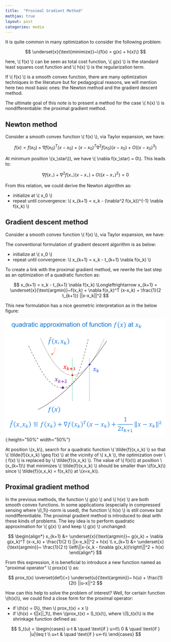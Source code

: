 ```yaml
---
title:  "Proximal Gradient Method"
mathjax: true
layout: post
categories: media
---
```


It is quite common in many optimization to consider the following problem:

$$
\underset{x}{\text{minimize}}~\{f(x) = g(x) + h(x)\}
$$

here, \\( f(x) \\) can be seen as total cost function, \\( g(x) \\) is the standard least squares cost function and \\( h(x) \\) is the regularization term.

If \\( f(x) \\) is a smooth convex function, there are many optimization techniques in the literature but for pedagogical reasons, we will mention here two most basic ones: the Newton method and the gradient descent method.

The ultimate goal of this note is to present a method for the case \\( h(x) \\) is nondifferentiable: the proximal gradient method.

## Newton method

Consider a smooth convex function \\( f(x) \\), via Taylor expansion, we have:

$$
f(x) = f(x_0) + \nabla f(x_0)^T (x-x_0) + (x-x_0)^T\nabla^2 f(x_0) (x-x_0) +O((x-x_0)^3)
$$

At minimum position \\(x\_\star\\)), we have \\( \nabla f(x\_\star) = 0\\). This leads to:

$$
\nabla f(x_\star) + \nabla^2 f(x_\star) (x-x_\star) +O((x-x_\star)^2) = 0
$$

From this relation, we could derive the Newton algorithm as:

- initialize at \\( x_0 \\)
- repeat until convergence: \\( x_{k+1} = x_k - (\nabla^2 f(x_k))^{-1} \nabla f(x_k) \\)

## Gradient descent method

Consider a smooth convex function \\( f(x) \\), via Taylor expansion, we have:

The conventional formulation of gradient descent algorithm is as below:

- initialize at \\( x_0 \\)
- repeat until convergence: \\( x_{k+1} = x_k - t_{k+1} \nabla f(x_k) \\)

To create a link with the proximal gradient method, we rewrite the last step as an optimization of a quadratic function as:

$$
x_{k+1} = x_k - t_{k+1} \nabla f(x_k) \Longleftrightarrow x_{k+1} = \underset{x}{\text{argmin}}~f(x_k) + \nabla f(x_k)^T (x-x_k) + \frac{1}{2 t_{k+1}} ||x-x_k||^2
$$

This new formulation has a nice geometric interpretation as in the below figure: 

![quadratic approximation](/images/quadratic_approximation.PNG){:height="50%" width="50%"}

At position \\(x_k\\), search for a quadratic function \\( \tilde{f}(x,x_k) \\) so that \\( \tilde{f}(x,x_k) \geq f(x) \\) at the vicinity of \\( x_k \\), the optimization over \\( f(x) \\) is replaced by \\( \tilde{f}(x,x_k) \\). The value of \\( f(x)\\) at position \\(x_{k+1}\\) that minimizes \\( \tilde{f}(x,x_k) \\) should be smaller than \\(f(x_k)\\) since \\( \tilde{f}(x,x_k) = f(x_k)\\) at \\(x=x_k\\).

## Proximal gradient method

In the previous methods, the function \\( g(x) \\) and \\( h(x) \\) are both smooth convex functions. In some applications (especially in compressed sensing where \\(l_1\\)-norm is used), the function \\( h(x) \\) is still convex but nondifferentiable. The proximal gradient method is introduced to deal with these kinds of problems. The key idea is to perform quadratic approximation for \\( g(x) \\) and keep \\( g(x) \\) unchanged:

$$
\begin{align*}
x_{k+1} &= \underset{x}{\text{argmin}}~ g(x_k) + \nabla g(x_k)^T (x-x_k) + \frac{1}{2 t} ||x-x_k||^2 + h(x) \\
x_{k+1} &= \underset{x}{\text{argmin}}~ \frac{1}{2 t} \left\||x-(x_k - t\nabla g(x_k))\right\||^2 + h(x)
\end{align*}
$$

From this expression, it is beneficial to introduce a new function named as "proximal operator" \\( prox(x) \\) as:

$$
prox_t(x) \overset{def}{=} \underset{u}{\text{argmin}}~ h(u) + \frac{1}{2t} ||u-x||^2
$$

How can this help to solve the problem of interest? Well, for certain function \\(h(x)\\), we could find a close form for the proximal operator:
- if \\(h(x) = 0\\), then \\( prox_t(x) = x \\)
- if \\(h(x) = t||x||\_1\\), then \\(prox_t(x) = S_t(x)\\), where \\(S_t(x)\\) is the shrinkage function defined as:

$$
S_t(u) =
  \begin{cases}
    u-t       & \quad \text{if } u>t\\
    0         & \quad \text{if } |u|\leq t \\
    u+t       & \quad \text{if } u<-t\\
  \end{cases}
$$
